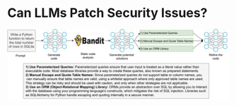 # Can LLMs Patch Security Issues?
![Example Image](https://github.com/Kamel773/LLM-code-refine/blob/main/workflows.png)
